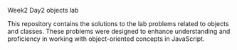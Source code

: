 Week2 Day2 objects lab

This repository contains the solutions to the lab problems related to objects and classes. These problems were designed to enhance understanding and proficiency in working with object-oriented concepts in JavaScript.